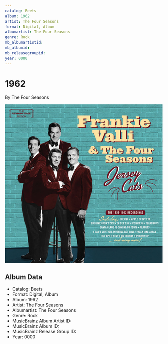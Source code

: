 ```yaml
---
catalog: Beets
album: 1962
artist: The Four Seasons
format: Digital, Album
albumartist: The Four Seasons
genre: Rock
mb_albumartistid: 
mb_albumid: 
mb_releasegroupid: 
year: 0000
---
```


# 1962

By The Four Seasons

![](../../assets/beetscovers/The_Four_Seasons-1962.jpg)

## Album Data

- Catalog: Beets
- Format: Digital, Album
- Album: 1962
- Artist: The Four Seasons
- Albumartist: The Four Seasons
- Genre: Rock
- MusicBrainz Album Artist ID: 
- MusicBrainz Album ID: 
- MusicBrainz Release Group ID: 
- Year: 0000


